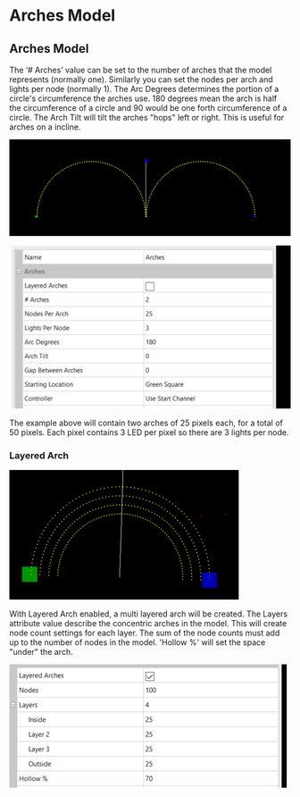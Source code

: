 # Arches Model

## Arches Model

The ‘# Arches’ value can be set to the number of arches that the model represents (normally one). Similarly you can set the nodes per arch and lights per node (normally 1). The Arc Degrees determines the portion of a circle's circumference the arches use. 180 degrees mean the arch is half the circumference of a circle and 90 would be one forth circumference of a circle. The Arch Tilt will tilt the arches "hops" left or right. This is useful for arches on a incline.

![](<../../../.gitbook/assets/image (507).png>)

![](<../../../.gitbook/assets/image (203).png>)

The example above will contain two arches of 25 pixels each, for a total of 50 pixels. Each pixel contains 3 LED per pixel so there are 3 lights per node.

### Layered Arch

![](<../../../.gitbook/assets/image (30).png>)

With Layered Arch enabled,  a multi layered arch will be created. The Layers attribute value describe the concentric arches in the model. This will create node count settings for each layer. The sum of the node counts must add up to the number of nodes in the model. 'Hollow %' will set the space "under" the arch.

![](<../../../.gitbook/assets/image (294).png>)
